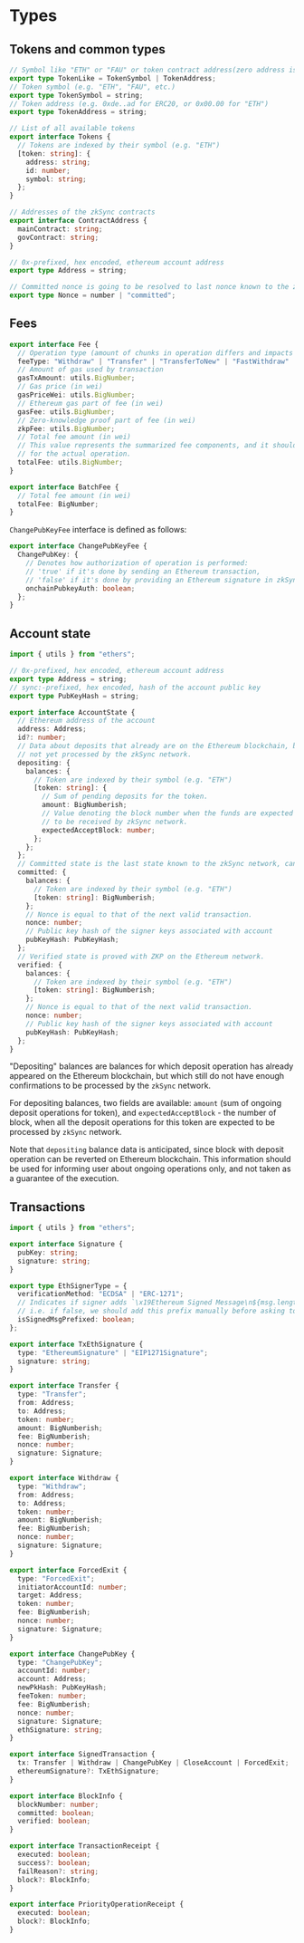 # Types

## Tokens and common types

```typescript
// Symbol like "ETH" or "FAU" or token contract address(zero address is implied for "ETH").
export type TokenLike = TokenSymbol | TokenAddress;
// Token symbol (e.g. "ETH", "FAU", etc.)
export type TokenSymbol = string;
// Token address (e.g. 0xde..ad for ERC20, or 0x00.00 for "ETH")
export type TokenAddress = string;

// List of all available tokens
export interface Tokens {
  // Tokens are indexed by their symbol (e.g. "ETH")
  [token: string]: {
    address: string;
    id: number;
    symbol: string;
  };
}

// Addresses of the zkSync contracts
export interface ContractAddress {
  mainContract: string;
  govContract: string;
}

// 0x-prefixed, hex encoded, ethereum account address
export type Address = string;

// Committed nonce is going to be resolved to last nonce known to the zkSync network
export type Nonce = number | "committed";
```

## Fees

```typescript
export interface Fee {
  // Operation type (amount of chunks in operation differs and impacts the total fee).
  feeType: "Withdraw" | "Transfer" | "TransferToNew" | "FastWithdraw" | ChangePubKeyFee;
  // Amount of gas used by transaction
  gasTxAmount: utils.BigNumber;
  // Gas price (in wei)
  gasPriceWei: utils.BigNumber;
  // Ethereum gas part of fee (in wei)
  gasFee: utils.BigNumber;
  // Zero-knowledge proof part of fee (in wei)
  zkpFee: utils.BigNumber;
  // Total fee amount (in wei)
  // This value represents the summarized fee components, and it should be used as a fee
  // for the actual operation.
  totalFee: utils.BigNumber;
}

export interface BatchFee {
  // Total fee amount (in wei)
  totalFee: BigNumber;
}
```

`ChangePubKeyFee` interface is defined as follows:

```typescript
export interface ChangePubKeyFee {
  ChangePubKey: {
    // Denotes how authorization of operation is performed:
    // 'true' if it's done by sending an Ethereum transaction,
    // 'false' if it's done by providing an Ethereum signature in zkSync transaction.
    onchainPubkeyAuth: boolean;
  };
}
```

## Account state

```typescript
import { utils } from "ethers";

// 0x-prefixed, hex encoded, ethereum account address
export type Address = string;
// sync:-prefixed, hex encoded, hash of the account public key
export type PubKeyHash = string;

export interface AccountState {
  // Ethereum address of the account
  address: Address;
  id?: number;
  // Data about deposits that already are on the Ethereum blockchain, but
  // not yet processed by the zkSync network.
  depositing: {
    balances: {
      // Token are indexed by their symbol (e.g. "ETH")
      [token: string]: {
        // Sum of pending deposits for the token.
        amount: BigNumberish;
        // Value denoting the block number when the funds are expected
        // to be received by zkSync network.
        expectedAcceptBlock: number;
      };
    };
  };
  // Committed state is the last state known to the zkSync network, can be ahead of verified state
  committed: {
    balances: {
      // Token are indexed by their symbol (e.g. "ETH")
      [token: string]: BigNumberish;
    };
    // Nonce is equal to that of the next valid transaction.
    nonce: number;
    // Public key hash of the signer keys associated with account
    pubKeyHash: PubKeyHash;
  };
  // Verified state is proved with ZKP on the Ethereum network.
  verified: {
    balances: {
      // Token are indexed by their symbol (e.g. "ETH")
      [token: string]: BigNumberish;
    };
    // Nonce is equal to that of the next valid transaction.
    nonce: number;
    // Public key hash of the signer keys associated with account
    pubKeyHash: PubKeyHash;
  };
}
```

"Depositing" balances are balances for which deposit operation has already appeared on the Ethereum blockchain, but
which still do not have enough confirmations to be processed by the `zkSync` network.

For depositing balances, two fields are available: `amount` (sum of ongoing deposit operations for token), and
`expectedAcceptBlock` - the number of block, when all the deposit operations for this token are expected to be processed
by `zkSync` network.

Note that `depositing` balance data is anticipated, since block with deposit operation can be reverted on Ethereum
blockchain. This information should be used for informing user about ongoing operations only, and not taken as a
guarantee of the execution.

## Transactions

```typescript
import { utils } from "ethers";

export interface Signature {
  pubKey: string;
  signature: string;
}

export type EthSignerType = {
  verificationMethod: "ECDSA" | "ERC-1271";
  // Indicates if signer adds `\x19Ethereum Signed Message\n${msg.length}` prefix before signing message.
  // i.e. if false, we should add this prefix manually before asking to sign message
  isSignedMsgPrefixed: boolean;
};

export interface TxEthSignature {
  type: "EthereumSignature" | "EIP1271Signature";
  signature: string;
}

export interface Transfer {
  type: "Transfer";
  from: Address;
  to: Address;
  token: number;
  amount: BigNumberish;
  fee: BigNumberish;
  nonce: number;
  signature: Signature;
}

export interface Withdraw {
  type: "Withdraw";
  from: Address;
  to: Address;
  token: number;
  amount: BigNumberish;
  fee: BigNumberish;
  nonce: number;
  signature: Signature;
}

export interface ForcedExit {
  type: "ForcedExit";
  initiatorAccountId: number;
  target: Address;
  token: number;
  fee: BigNumberish;
  nonce: number;
  signature: Signature;
}

export interface ChangePubKey {
  type: "ChangePubKey";
  accountId: number;
  account: Address;
  newPkHash: PubKeyHash;
  feeToken: number;
  fee: BigNumberish;
  nonce: number;
  signature: Signature;
  ethSignature: string;
}

export interface SignedTransaction {
  tx: Transfer | Withdraw | ChangePubKey | CloseAccount | ForcedExit;
  ethereumSignature?: TxEthSignature;
}

export interface BlockInfo {
  blockNumber: number;
  committed: boolean;
  verified: boolean;
}

export interface TransactionReceipt {
  executed: boolean;
  success?: boolean;
  failReason?: string;
  block?: BlockInfo;
}

export interface PriorityOperationReceipt {
  executed: boolean;
  block?: BlockInfo;
}
```
